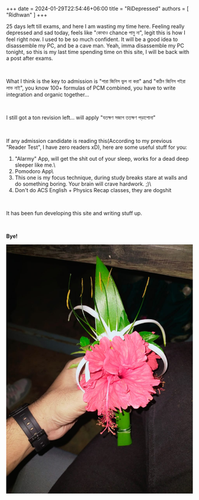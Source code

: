 +++ 
date = 2024-01-29T22:54:46+06:00
title = "RiDepressed"
authors = [ "Ridhwan" ]
+++

25 days left till exams, and here I am wasting my time here. Feeling really depressed and sad today, feels like "কোথাও chance পামু না", legit this is how I feel right now. I used to be so much confident. It will be a good idea to disassemble my PC, and be a cave man. Yeah, imma disassemble my PC tonight, so this is my last time spending time on this site, I will be back with a post after exams.

<br>

What I think is the key to admission is "পারা জিনিস ভুল না করা" and "কঠিন জিনিস পইরা লাভ নাই", you know 100+ formulas of PCM combined, you have to write integration and organic together...

<br>

I still got a ton revision left... will apply "যতক্ষণ সজাগ ততক্ষণ পড়াশোনা"

<br>

If any admission candidate is reading this(According to my previous "Reader Test", I have zero readers xD), here are some useful stuff for you:

1. "Alarmy" App, will get the shit out of your sleep, works for a dead deep sleeper like me.\
2. Pomodoro App\
3. This one is my focus technique, during study breaks stare at walls and do something boring. Your brain will crave hardwork. ;)\
4. Don't do ACS English + Physics Recap classes, they are dogshit

<br>

It has been fun developing this site and writing stuff up.

<br>

**Bye!**


![ImgA](/images/flower.jpg)
